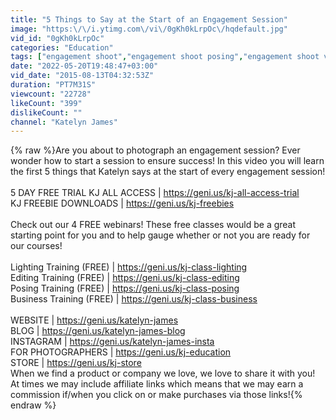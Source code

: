 ```yaml
---
title: "5 Things to Say at the Start of an Engagement Session"
image: "https:\/\/i.ytimg.com\/vi\/0gKh0kLrpOc\/hqdefault.jpg"
vid_id: "0gKh0kLrpOc"
categories: "Education"
tags: ["engagement shoot","engagement shoot posing","engagement shoot video"]
date: "2022-05-20T19:48:47+03:00"
vid_date: "2015-08-13T04:32:53Z"
duration: "PT7M31S"
viewcount: "22728"
likeCount: "399"
dislikeCount: ""
channel: "Katelyn James"
---
```

{% raw %}Are you about to photograph an engagement session?  Ever wonder how to start a session to ensure success!   In this video you will learn the first 5 things that Katelyn says at the start of every engagement session!<br /><br />5 DAY FREE TRIAL KJ ALL ACCESS | <a rel="nofollow" target="blank" href="https://geni.us/kj-all-access-trial">https://geni.us/kj-all-access-trial</a><br />KJ FREEBIE DOWNLOADS | <a rel="nofollow" target="blank" href="https://geni.us/kj-freebies">https://geni.us/kj-freebies</a><br /><br />Check out our 4 FREE webinars! These free classes would be a great starting point for you and to help gauge whether or not you are ready for our courses!<br /><br />Lighting Training (FREE) | <a rel="nofollow" target="blank" href="https://geni.us/kj-class-lighting">https://geni.us/kj-class-lighting</a><br />Editing Training (FREE) | <a rel="nofollow" target="blank" href="https://geni.us/kj-class-editing">https://geni.us/kj-class-editing</a><br />Posing Training (FREE) | <a rel="nofollow" target="blank" href="https://geni.us/kj-class-posing">https://geni.us/kj-class-posing</a><br />Business Training (FREE) | <a rel="nofollow" target="blank" href="https://geni.us/kj-class-business">https://geni.us/kj-class-business</a><br /><br />WEBSITE | <a rel="nofollow" target="blank" href="https://geni.us/katelyn-james">https://geni.us/katelyn-james</a><br />BLOG | <a rel="nofollow" target="blank" href="https://geni.us/katelyn-james-blog">https://geni.us/katelyn-james-blog</a><br />INSTAGRAM | <a rel="nofollow" target="blank" href="https://geni.us/katelyn-james-insta">https://geni.us/katelyn-james-insta</a><br />FOR PHOTOGRAPHERS | <a rel="nofollow" target="blank" href="https://geni.us/kj-education">https://geni.us/kj-education</a><br />STORE | <a rel="nofollow" target="blank" href="https://geni.us/kj-store">https://geni.us/kj-store</a><br />When we find a product or company we love, we love to share it with you! At times we may include affiliate links which means that we may earn a commission if/when you click on or make purchases via those links!{% endraw %}
